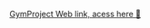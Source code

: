 <a href=" https://leonardomartinsmoreira.github.io/GymProject/" target="_blank">GymProject Web link, acess here 💓 </a>
